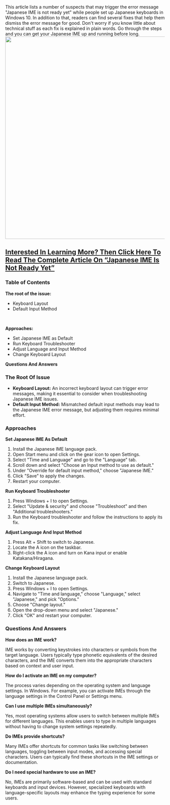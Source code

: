 <div class="flex flex-grow flex-col max-w-full">
<div class="min-h-[20px] text-message flex flex-col items-start gap-3 whitespace-pre-wrap break-words [.text-message+&amp;]:mt-5 overflow-x-auto" dir="auto" data-message-author-role="assistant" data-message-id="68213d48-42cc-4ebe-8ed8-e07f0f8a6863"><span data-preserver-spaces="true">This ar</span><span data-preserver-spaces="true">ticle lists </span><span data-preserver-spaces="true">a number of</span><span data-preserver-spaces="true"> suspects that may trigger the error message "Japanese IME is not ready yet" while people set up Japanese keyboards in Windows 10. In addition to that, readers can find several fixes that help them dismiss the error message for good. Don't worry if you know little about technical stuff as each fix is explained in plain words. Go through the steps and you can get your Japanese IME up and running before long.</span></div>
<div dir="auto" data-message-author-role="assistant" data-message-id="68213d48-42cc-4ebe-8ed8-e07f0f8a6863"></div>
</div>

<img class="alignnone wp-image-9337 size-large" src="https://milagromobilemarketing.com/wp-content/uploads/2024/04/typing-1024x640.jpg" alt="" width="1024" height="640" />
<h2><a href="https://milagromobilemarketing.com/japanese-ime-is-not-ready-yet/">Interested In Learning More? Then Click Here To Read The Complete Article On “Japanese IME Is Not Ready Yet”</a></h2>
<h3>Table of Contents</h3>
<strong>The root of the issue:</strong>
<ul>
 	<li>Keyboard Layout</li>
 	<li>Default Input Method</li>
</ul>
&nbsp;

<strong>Approaches:</strong>
<ul>
 	<li>Set Japanese IME as Default</li>
 	<li>Run Keyboard Troubleshooter</li>
 	<li>Adjust Language and Input Method</li>
 	<li>Change Keyboard Layout</li>
</ul>
<strong>Questions And Answers</strong>
<h3><strong>The Root Of Issue</strong></h3>
<ul>
 	<li><strong>Keyboard Layout:</strong> An incorrect keyboard layout can trigger error messages, making it essential to consider when troubleshooting Japanese IME issues.</li>
 	<li><strong>Default Input Method:</strong> Mismatched default input methods may lead to the Japanese IME error message, but adjusting them requires minimal effort.</li>
</ul>
<h3><strong>Approaches</strong></h3>
<strong>Set Japanese IME As Default</strong>
<ol>
 	<li>Install the Japanese IME language pack.</li>
 	<li>Open Start menu and click on the gear icon to open Settings.</li>
 	<li>Select "Time and Language" and go to the "Language" tab.</li>
 	<li>Scroll down and select "Choose an Input method to use as default."</li>
 	<li>Under "Override for default input method," choose "Japanese IME."</li>
 	<li>Click "Save" to apply the changes.</li>
 	<li>Restart your computer.</li>
</ol>
<strong>Run Keyboard Troubleshooter</strong>
<ol>
 	<li>Press Windows + I to open Settings.</li>
 	<li>Select "Update &amp; security" and choose "Troubleshoot" and then "Additional troubleshooters."</li>
 	<li>Run the Keyboard troubleshooter and follow the instructions to apply its fix.</li>
</ol>
<strong>Adjust Language And Input Method</strong>
<ol>
 	<li>Press Alt + Shift to switch to Japanese.</li>
 	<li>Locate the A icon on the taskbar.</li>
 	<li>Right-click the A icon and turn on Kana input or enable Katakana/Hiragana.</li>
</ol>
<strong>Change Keyboard Layout</strong>
<ol>
 	<li>Install the Japanese language pack.</li>
 	<li>Switch to Japanese.</li>
 	<li>Press Windows + I to open Settings.</li>
 	<li>Navigate to "Time and language," choose "Language," select "Japanese," and pick "Options."</li>
 	<li>Choose "Change layout."</li>
 	<li>Open the drop-down menu and select "Japanese."</li>
 	<li>Click "OK" and restart your computer.</li>
</ol>
<h3><strong>Questions And Answers</strong></h3>
<strong>How does an IME work?</strong>

IME works by converting keystrokes into characters or symbols from the target language. Users typically type phonetic equivalents of the desired characters, and the IME converts them into the appropriate characters based on context and user input.

<strong>How do I activate an IME on my computer?</strong>

The process varies depending on the operating system and language settings. In Windows. For example, you can activate IMEs through the language settings in the Control Panel or Settings menu.

<strong>Can I use multiple IMEs simultaneously?</strong>

Yes, most operating systems allow users to switch between multiple IMEs for different languages. This enables users to type in multiple languages without having to change system settings repeatedly.

<strong>Do IMEs provide shortcuts?</strong>

Many IMEs offer shortcuts for common tasks like switching between languages, toggling between input modes, and accessing special characters. Users can typically find these shortcuts in the IME settings or documentation.

<strong>Do I need special hardware to use an IME?</strong>

No, IMEs are primarily software-based and can be used with standard keyboards and input devices. However, specialized keyboards with language-specific layouts may enhance the typing experience for some users.

&nbsp;
